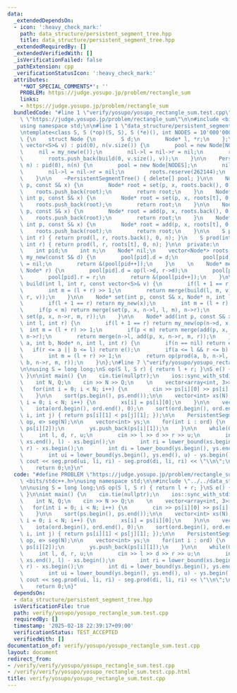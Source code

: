```yaml
---
data:
  _extendedDependsOn:
  - icon: ':heavy_check_mark:'
    path: data_structure/persistent_segment_tree.hpp
    title: data_structure/persistent_segment_tree.hpp
  _extendedRequiredBy: []
  _extendedVerifiedWith: []
  _isVerificationFailed: false
  _pathExtension: cpp
  _verificationStatusIcon: ':heavy_check_mark:'
  attributes:
    '*NOT_SPECIAL_COMMENTS*': ''
    PROBLEM: https://judge.yosupo.jp/problem/rectangle_sum
    links:
    - https://judge.yosupo.jp/problem/rectangle_sum
  bundledCode: "#line 1 \"verify/yosupo/yosupo_rectangle_sum.test.cpp\"\n#define PROBLEM\
    \ \"https://judge.yosupo.jp/problem/rectangle_sum\"\n\n#include <bits/stdc++.h>\n\
    using namespace std;\n\n#line 1 \"data_structure/persistent_segment_tree.hpp\"\
    \ntemplate<class S, S (*op)(S, S), S (*e)(), int NODES = 10'000'000>\nstruct PersistentSegmentTree\
    \ {\n    struct Node {\n        S d;\n        Node* l, *r;\n    };\n\n    PersistentSegmentTree(const\
    \ vector<S>& v) : pid(0), n(v.size()) {\n        pool = new Node[NODES];\n   \
    \     nil = my_new(e());\n        nil->l = nil->r = nil;\n        roots.reserve(262144);\n\
    \        roots.push_back(build(0, v.size(), v));\n    }\n\n    PersistentSegmentTree(int\
    \ n) : pid(0), n(n) {\n        pool = new Node[NODES];\n        nil = my_new(e());\n\
    \        nil->l = nil->r = nil;\n        roots.reserve(262144);\n        roots.push_back(nil);\n\
    \    }\n\n    ~PersistentSegmentTree() { delete[] pool; }\n\n    Node* set(int\
    \ p, const S& x) {\n        Node* root = set(p, x, roots.back(), 0, n);\n    \
    \    roots.push_back(root);\n        return root;\n    }\n    Node* set(int t,\
    \ int p, const S& x) {\n        Node* root = set(p, x, roots[t], 0, n);\n    \
    \    roots.push_back(root);\n        return root;\n    }\n\n    Node* add(int\
    \ p, const S& x) {\n        Node* root = add(p, x, roots.back(), 0, n);\n    \
    \    roots.push_back(root);\n        return root;\n    }\n    Node* add(int t,\
    \ int p, const S& x) {\n        Node* root = add(p, x, roots[t], 0, n);\n    \
    \    roots.push_back(root);\n        return root;\n    }\n\n    S prod(int l,\
    \ int r) { return prod(l, r, roots.back(), 0, n); }\n    S prod(int t, int l,\
    \ int r) { return prod(l, r, roots[t], 0, n); }\n\n  private:\n    Node* pool;\n\
    \    int pid;\n    int n;\n    Node* nil;\n    vector<Node*> roots;\n\n    Node*\
    \ my_new(const S& d) {\n        pool[pid].d = d;\n        pool[pid].l = pool[pid].r\
    \ = nil;\n        return &(pool[pid++]);\n    }\n    \n    Node* merge(Node* l,\
    \ Node* r) {\n        pool[pid].d = op(l->d, r->d);\n        pool[pid].l = l;\n\
    \        pool[pid].r = r;\n        return &(pool[pid++]);\n    }\n\n    Node*\
    \ build(int l, int r, const vector<S>& v) {\n        if(l + 1 == r) return my_new(v[l]);\n\
    \        int m = (l + r) >> 1;\n        return merge(build(l, m, v), build(m,\
    \ r, v));\n    }\n\n    Node* set(int p, const S& x, Node* n, int l, int r) {\n\
    \        if(l + 1 == r) return my_new(x);\n        int m = (l + r) >> 1;\n   \
    \     if(p < m) return merge(set(p, x, n->l, l, m), n->r);\n        return merge(n->l,\
    \ set(p, x, n->r, m, r));\n    }\n\n    Node* add(int p, const S& x, Node* n,\
    \ int l, int r) {\n        if(l + 1 == r) return my_new(op(n->d, x));\n      \
    \  int m = (l + r) >> 1;\n        if(p < m) return merge(add(p, x, n->l, l, m),\
    \ n->r);\n        return merge(n->l, add(p, x, n->r, m, r));\n    }\n\n    S prod(int\
    \ a, int b, Node* n, int l, int r) {\n        if(n == nil) return e();\n     \
    \   if(r <= a || b <= l) return e();\n        if(a <= l && r <= b) return n->d;\n\
    \        int m = (l + r) >> 1;\n        return op(prod(a, b, n->l, l, m), prod(a,\
    \ b, n->r, m, r));\n    }\n};\n#line 7 \"verify/yosupo/yosupo_rectangle_sum.test.cpp\"\
    \n\nusing S = long long;\nS op(S l, S r) { return l + r; }\nS e() { return 0;\
    \ }\n\nint main() {\n    cin.tie(nullptr);\n    ios::sync_with_stdio(false);\n\
    \    int N, Q;\n    cin >> N >> Q;\n    \n    vector<array<int, 3>> ps(N);\n \
    \   for(int i = 0; i < N; i++) {\n        cin >> ps[i][0] >> ps[i][1] >> ps[i][2];\n\
    \    }\n\n    sort(ps.begin(), ps.end());\n\n    vector<int> xs(N);\n    for(int\
    \ i = 0; i < N; i++) {\n        xs[i] = ps[i][0];\n    }\n\n    vector<int> ord(N);\n\
    \    iota(ord.begin(), ord.end(), 0);\n    sort(ord.begin(), ord.end(), [&](int\
    \ i, int j) { return ps[i][1] < ps[j][1]; });\n\n    PersistentSegmentTree<S,\
    \ op, e> seg(N);\n\n    vector<int> ys;\n    for(int i : ord) {\n        seg.add(i,\
    \ ps[i][2]);\n        ys.push_back(ps[i][1]);\n    }\n\n    while(Q--) {\n   \
    \     int l, d, r, u;\n        cin >> l >> d >> r >> u;\n        int li = lower_bound(xs.begin(),\
    \ xs.end(), l) - xs.begin();\n        int ri = lower_bound(xs.begin(), xs.end(),\
    \ r) - xs.begin();\n        int di = lower_bound(ys.begin(), ys.end(), d) - ys.begin();\n\
    \        int ui = lower_bound(ys.begin(), ys.end(), u) - ys.begin();\n       \
    \ cout << seg.prod(ui, li, ri) - seg.prod(di, li, ri) << \"\\n\";\n    }\n\n\n\
    \    return 0;\n}\n"
  code: "#define PROBLEM \"https://judge.yosupo.jp/problem/rectangle_sum\"\n\n#include\
    \ <bits/stdc++.h>\nusing namespace std;\n\n#include \"../../data_structure/persistent_segment_tree.hpp\"\
    \n\nusing S = long long;\nS op(S l, S r) { return l + r; }\nS e() { return 0;\
    \ }\n\nint main() {\n    cin.tie(nullptr);\n    ios::sync_with_stdio(false);\n\
    \    int N, Q;\n    cin >> N >> Q;\n    \n    vector<array<int, 3>> ps(N);\n \
    \   for(int i = 0; i < N; i++) {\n        cin >> ps[i][0] >> ps[i][1] >> ps[i][2];\n\
    \    }\n\n    sort(ps.begin(), ps.end());\n\n    vector<int> xs(N);\n    for(int\
    \ i = 0; i < N; i++) {\n        xs[i] = ps[i][0];\n    }\n\n    vector<int> ord(N);\n\
    \    iota(ord.begin(), ord.end(), 0);\n    sort(ord.begin(), ord.end(), [&](int\
    \ i, int j) { return ps[i][1] < ps[j][1]; });\n\n    PersistentSegmentTree<S,\
    \ op, e> seg(N);\n\n    vector<int> ys;\n    for(int i : ord) {\n        seg.add(i,\
    \ ps[i][2]);\n        ys.push_back(ps[i][1]);\n    }\n\n    while(Q--) {\n   \
    \     int l, d, r, u;\n        cin >> l >> d >> r >> u;\n        int li = lower_bound(xs.begin(),\
    \ xs.end(), l) - xs.begin();\n        int ri = lower_bound(xs.begin(), xs.end(),\
    \ r) - xs.begin();\n        int di = lower_bound(ys.begin(), ys.end(), d) - ys.begin();\n\
    \        int ui = lower_bound(ys.begin(), ys.end(), u) - ys.begin();\n       \
    \ cout << seg.prod(ui, li, ri) - seg.prod(di, li, ri) << \"\\n\";\n    }\n\n\n\
    \    return 0;\n}"
  dependsOn:
  - data_structure/persistent_segment_tree.hpp
  isVerificationFile: true
  path: verify/yosupo/yosupo_rectangle_sum.test.cpp
  requiredBy: []
  timestamp: '2025-02-18 22:39:17+09:00'
  verificationStatus: TEST_ACCEPTED
  verifiedWith: []
documentation_of: verify/yosupo/yosupo_rectangle_sum.test.cpp
layout: document
redirect_from:
- /verify/verify/yosupo/yosupo_rectangle_sum.test.cpp
- /verify/verify/yosupo/yosupo_rectangle_sum.test.cpp.html
title: verify/yosupo/yosupo_rectangle_sum.test.cpp
---
```

